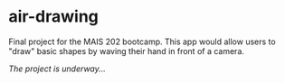 # air-drawing
Final project for the MAIS 202 bootcamp. This app would allow users to "draw" basic shapes by waving their hand in front of a camera.

*The project is underway...*
